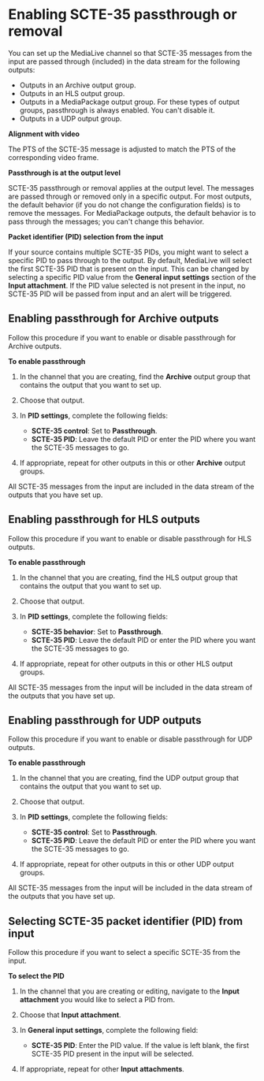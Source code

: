 # Enabling SCTE\-35 passthrough or removal<a name="scte-35-passthrough-or-removal"></a>

You can set up the MediaLive channel so that SCTE\-35 messages from the input are passed through \(included\) in the data stream for the following outputs:
+ Outputs in an Archive output group\.
+ Outputs in an HLS output group\.
+ Outputs in a MediaPackage output group\. For these types of output groups, passthrough is always enabled\. You can't disable it\.
+ Outputs in a UDP output group\.

**Alignment with video**

The PTS of the SCTE\-35 message is adjusted to match the PTS of the corresponding video frame\. 

**Passthrough is at the output level**

SCTE\-35 passthrough or removal applies at the output level\. The messages are passed through or removed only in a specific output\. For most outputs, the default behavior \(if you do not change the configuration fields\) is to remove the messages\. For MediaPackage outputs, the default behavior is to pass through the messages; you can't change this behavior\.

**Packet identifier \(PID\) selection from the input**

If your source contains multiple SCTE\-35 PIDs, you might want to select a specific PID to pass through to the output\. By default, MediaLive will select the first SCTE\-35 PID that is present on the input\. This can be changed by selecting a specific PID value from the **General input settings** section of the **Input attachment**\. If the PID value selected is not present in the input, no SCTE\-35 PID will be passed from input and an alert will be triggered\.

## Enabling passthrough for Archive outputs<a name="procedure-to-enable-passthrough-archive"></a>

Follow this procedure if you want to enable or disable passthrough for Archive outputs\.

**To enable passthrough**

1. In the channel that you are creating, find the **Archive** output group that contains the output that you want to set up\.

1. Choose that output\.

1. In **PID settings**, complete the following fields:
   + **SCTE\-35 control**: Set to **Passthrough**\.
   + **SCTE\-35 PID**: Leave the default PID or enter the PID where you want the SCTE\-35 messages to go\. 

1. If appropriate, repeat for other outputs in this or other **Archive** output groups\.

All SCTE\-35 messages from the input are included in the data stream of the outputs that you have set up\.

## Enabling passthrough for HLS outputs<a name="procedure-to-enable-passthrough-hls"></a>

Follow this procedure if you want to enable or disable passthrough for HLS outputs\.

**To enable passthrough**

1. In the channel that you are creating, find the HLS output group that contains the output that you want to set up\. 

1. Choose that output\.

1. In **PID settings**, complete the following fields:
   + **SCTE\-35 behavior**: Set to **Passthrough**\.
   + **SCTE\-35 PID**: Leave the default PID or enter the PID where you want the SCTE\-35 messages to go\. 

1. If appropriate, repeat for other outputs in this or other HLS output groups\.

All SCTE\-35 messages from the input will be included in the data stream of the outputs that you have set up\.

## Enabling passthrough for UDP outputs<a name="procedure-to-enable-passthrough-udp"></a>

Follow this procedure if you want to enable or disable passthrough for UDP outputs\.

**To enable passthrough**

1. In the channel that you are creating, find the UDP output group that contains the output that you want to set up\. 

1. Choose that output\.

1. In **PID settings**, complete the following fields:
   + **SCTE\-35 control**: Set to **Passthrough**\.
   + **SCTE\-35 PID**: Leave the default PID or enter the PID where you want the SCTE\-35 messages to go\. 

1. If appropriate, repeat for other outputs in this or other UDP output groups\.

All SCTE\-35 messages from the input will be included in the data stream of the outputs that you have set up\.

## Selecting SCTE\-35 packet identifier \(PID\) from input<a name="procedure-to-enable-passthrough-udp"></a>

Follow this procedure if you want to select a specific SCTE\-35 from the input\.

**To select the PID**

1. In the channel that you are creating or editing, navigate to the **Input attachment** you would like to select a PID from\.

1. Choose that **Input attachment**\.

1. In **General input settings**, complete the following field:
   + **SCTE\-35 PID**: Enter the PID value\. If the value is left blank, the first SCTE\-35 PID present in the input will be selected\.

1. If appropriate, repeat for other **Input attachments**\.